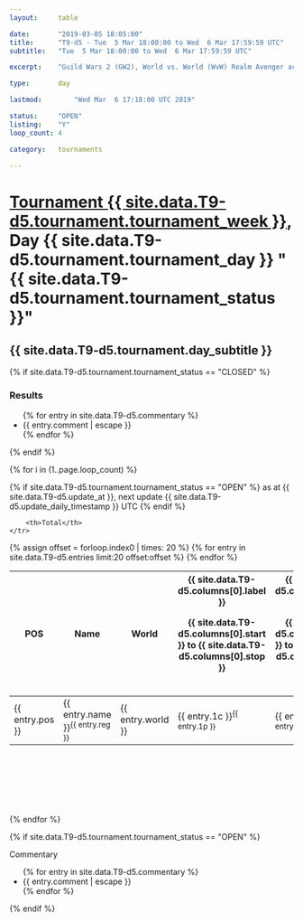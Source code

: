 ```yaml
---
layout: 	table

date: 		"2019-03-05 18:05:00"
title: 		"T9-d5 - Tue  5 Mar 18:00:00 to Wed  6 Mar 17:59:59 UTC"
subtitle: 	"Tue  5 Mar 18:00:00 to Wed  6 Mar 17:59:59 UTC"

excerpt:    "Guild Wars 2 (GW2), World vs. World (WvW) Realm Avenger achivement Tournament. \"Every Kill Counts\""

type:       day

lastmod: 		"Wed Mar  6 17:18:00 UTC 2019"

status:     "OPEN"
listing:    "Y"
loop_count: 4

category: 	tournaments

---
```

<div class="table_header">
    <h1><a href="{{ site.data.T9-d5.tournament.week_url }}">Tournament {{ site.data.T9-d5.tournament.tournament_week }}</a>, Day {{ site.data.T9-d5.tournament.tournament_day }} "{{ site.data.T9-d5.tournament.tournament_status }}"</h1>
    <h2>{{ site.data.T9-d5.tournament.day_subtitle }}</h2> 
</div>

{% if site.data.T9-d5.tournament.tournament_status == "CLOSED" %} 
<div class="commentary">
  <h3>Results</h3>
  <ul>
    {% for entry in site.data.T9-d5.commentary %}
    <li class="commentary_list">{{ entry.comment | escape }}</li>
    {% endfor %}
  </ul>
</div>
{% endif %}


{% for i in (1..page.loop_count) %}

{% if site.data.T9-d5.tournament.tournament_status == "OPEN" %} 
<span class="table_nextupdate">as at {{ site.data.T9-d5.update_at }}, next update {{ site.data.T9-d5.update_daily_timestamp }} UTC</span> 
{% endif %}

<table class="day_table">
  <colgroup>
    <col style="width:18px">
    <col style="width:55px">
    <col style="width:55px">
    <col style="width:12px">
    <col style="width:12px">
    <col style="width:12px">
    <col style="width:12px">
    <col style="width:12px">
    <col style="width:12px">
    <col style="width:12px">
    <col style="width:12px">
    <col style="width:12px">
    <col style="width:12px">
    <col style="width:12px">
    <col style="width:12px">
    <col style="width:12px">
    <col style="width:12px">
    <col style="width:12px">
    <col style="width:12px">
    <col style="width:12px">
    <col style="width:12px">
    <col style="width:12px">
    <col style="width:12px">
    <col style="width:12px">
    <col style="width:12px">
    <col style="width:12px">
    <col style="width:12px">
    <col style="width:18px">
  </colgroup>  
  <thead>
    <tr>
        <th>POS</th>
        <th class="AlignLeft">Name</th>
        <th class="AlignLeft">World</th>

<th><div class="label">{{ site.data.T9-d5.columns[0].label }}<p class="onhover">{{ site.data.T9-d5.columns[0].start }} to {{ site.data.T9-d5.columns[0].stop }}</p></div>​</th>
<th><div class="label">{{ site.data.T9-d5.columns[1].label }}<p class="onhover">{{ site.data.T9-d5.columns[1].start }} to {{ site.data.T9-d5.columns[1].stop }}</p></div>​</th>
<th><div class="label">{{ site.data.T9-d5.columns[2].label }}<p class="onhover">{{ site.data.T9-d5.columns[2].start }} to {{ site.data.T9-d5.columns[2].stop }}</p></div>​</th>
<th><div class="label">{{ site.data.T9-d5.columns[3].label }}<p class="onhover">{{ site.data.T9-d5.columns[3].start }} to {{ site.data.T9-d5.columns[3].stop }}</p></div>​</th>
<th><div class="label">{{ site.data.T9-d5.columns[4].label }}<p class="onhover">{{ site.data.T9-d5.columns[4].start }} to {{ site.data.T9-d5.columns[4].stop }}</p></div>​</th>
<th><div class="label">{{ site.data.T9-d5.columns[5].label }}<p class="onhover">{{ site.data.T9-d5.columns[5].start }} to {{ site.data.T9-d5.columns[5].stop }}</p></div>​</th>
<th><div class="label">{{ site.data.T9-d5.columns[6].label }}<p class="onhover">{{ site.data.T9-d5.columns[6].start }} to {{ site.data.T9-d5.columns[6].stop }}</p></div>​</th>
<th><div class="label">{{ site.data.T9-d5.columns[7].label }}<p class="onhover">{{ site.data.T9-d5.columns[7].start }} to {{ site.data.T9-d5.columns[7].stop }}</p></div>​</th>
<th><div class="label">{{ site.data.T9-d5.columns[8].label }}<p class="onhover">{{ site.data.T9-d5.columns[8].start }} to {{ site.data.T9-d5.columns[8].stop }}</p></div>​</th>
<th><div class="label">{{ site.data.T9-d5.columns[9].label }}<p class="onhover">{{ site.data.T9-d5.columns[9].start }} to {{ site.data.T9-d5.columns[9].stop }}</p></div>​</th>
<th><div class="label">{{ site.data.T9-d5.columns[10].label }}<p class="onhover">{{ site.data.T9-d5.columns[10].start }} to {{ site.data.T9-d5.columns[10].stop }}</p></div>​</th>

<th><div class="label">{{ site.data.T9-d5.columns[11].label }}<p class="onhover">{{ site.data.T9-d5.columns[11].start }} to {{ site.data.T9-d5.columns[11].stop }}</p></div>​</th>
<th><div class="label">{{ site.data.T9-d5.columns[12].label }}<p class="onhover">{{ site.data.T9-d5.columns[12].start }} to {{ site.data.T9-d5.columns[12].stop }}</p></div>​</th>
<th><div class="label">{{ site.data.T9-d5.columns[13].label }}<p class="onhover">{{ site.data.T9-d5.columns[13].start }} to {{ site.data.T9-d5.columns[13].stop }}</p></div>​</th>
<th><div class="label">{{ site.data.T9-d5.columns[14].label }}<p class="onhover">{{ site.data.T9-d5.columns[14].start }} to {{ site.data.T9-d5.columns[14].stop }}</p></div>​</th>
<th><div class="label">{{ site.data.T9-d5.columns[15].label }}<p class="onhover">{{ site.data.T9-d5.columns[15].start }} to {{ site.data.T9-d5.columns[15].stop }}</p></div>​</th>
<th><div class="label">{{ site.data.T9-d5.columns[16].label }}<p class="onhover">{{ site.data.T9-d5.columns[16].start }} to {{ site.data.T9-d5.columns[16].stop }}</p></div>​</th>
<th><div class="label">{{ site.data.T9-d5.columns[17].label }}<p class="onhover">{{ site.data.T9-d5.columns[17].start }} to {{ site.data.T9-d5.columns[17].stop }}</p></div>​</th>
<th><div class="label">{{ site.data.T9-d5.columns[18].label }}<p class="onhover">{{ site.data.T9-d5.columns[18].start }} to {{ site.data.T9-d5.columns[18].stop }}</p></div>​</th>
<th><div class="label">{{ site.data.T9-d5.columns[19].label }}<p class="onhover">{{ site.data.T9-d5.columns[19].start }} to {{ site.data.T9-d5.columns[19].stop }}</p></div>​</th>
<th><div class="label">{{ site.data.T9-d5.columns[20].label }}<p class="onhover">{{ site.data.T9-d5.columns[20].start }} to {{ site.data.T9-d5.columns[20].stop }}</p></div>​</th>

<th><div class="label">{{ site.data.T9-d5.columns[21].label }}<p class="onhover">{{ site.data.T9-d5.columns[21].start }} to {{ site.data.T9-d5.columns[21].stop }}</p></div>​</th>
<th><div class="label">{{ site.data.T9-d5.columns[22].label }}<p class="onhover">{{ site.data.T9-d5.columns[22].start }} to {{ site.data.T9-d5.columns[22].stop }}</p></div>​</th>
<th><div class="label">{{ site.data.T9-d5.columns[23].label }}<p class="onhover">{{ site.data.T9-d5.columns[23].start }} to {{ site.data.T9-d5.columns[23].stop }}</p></div>​</th>

        <th>Total</th>
    </tr>
  </thead>
  {% assign offset = forloop.index0 | times: 20 %}
<tbody>
{% for entry in site.data.T9-d5.entries limit:20 offset:offset %}
  <tr>
    <td class="pl{{ entry.pos }}">{{ entry.pos }}</td>
    <td class="AlignLeft">{{ entry.name }}<sup>{{ entry.reg }}</sup></td>
    <td class="AlignLeft">{{ entry.world }}</td>
    <td class="pl{{ entry.1p }}">{{ entry.1c }}<sup>{{ entry.1p }}</sup></td>
    <td class="pl{{ entry.2p }}">{{ entry.2c }}<sup>{{ entry.2p }}</sup></td>
    <td class="pl{{ entry.3p }}">{{ entry.3c }}<sup>{{ entry.3p }}</sup></td>
    <td class="pl{{ entry.4p }}">{{ entry.4c }}<sup>{{ entry.4p }}</sup></td>
    <td class="pl{{ entry.5p }}">{{ entry.5c }}<sup>{{ entry.5p }}</sup></td>
    <td class="pl{{ entry.6p }}">{{ entry.6c }}<sup>{{ entry.6p }}</sup></td>
    <td class="pl{{ entry.7p }}">{{ entry.7c }}<sup>{{ entry.7p }}</sup></td>
    <td class="pl{{ entry.8p }}">{{ entry.8c }}<sup>{{ entry.8p }}</sup></td>
    <td class="pl{{ entry.9p }}">{{ entry.9c }}<sup>{{ entry.9p }}</sup></td>
    <td class="pl{{ entry.10p }}">{{ entry.10c }}<sup>{{ entry.10p }}</sup></td>
    <td class="pl{{ entry.11p }}">{{ entry.11c }}<sup>{{ entry.11p }}</sup></td>
    <td class="pl{{ entry.12p }}">{{ entry.12c }}<sup>{{ entry.12p }}</sup></td>
    <td class="pl{{ entry.13p }}">{{ entry.13c }}<sup>{{ entry.13p }}</sup></td>
    <td class="pl{{ entry.14p }}">{{ entry.14c }}<sup>{{ entry.14p }}</sup></td>
    <td class="pl{{ entry.15p }}">{{ entry.15c }}<sup>{{ entry.15p }}</sup></td>
    <td class="pl{{ entry.16p }}">{{ entry.16c }}<sup>{{ entry.16p }}</sup></td>
    <td class="pl{{ entry.17p }}">{{ entry.17c }}<sup>{{ entry.17p }}</sup></td>
    <td class="pl{{ entry.18p }}">{{ entry.18c }}<sup>{{ entry.18p }}</sup></td>
    <td class="pl{{ entry.19p }}">{{ entry.19c }}<sup>{{ entry.19p }}</sup></td>
    <td class="pl{{ entry.20p }}">{{ entry.20c }}<sup>{{ entry.20p }}</sup></td>
    <td class="pl{{ entry.21p }}">{{ entry.21c }}<sup>{{ entry.21p }}</sup></td>
    <td class="pl{{ entry.22p }}">{{ entry.22c }}<sup>{{ entry.22p }}</sup></td>
    <td class="pl{{ entry.23p }}">{{ entry.23c }}<sup>{{ entry.23p }}</sup></td>
    <td class="pl{{ entry.24p }}">{{ entry.24c }}<sup>{{ entry.24p }}</sup></td>
    <td>{{ entry.total }}</td>
  </tr>
{% endfor %}  
</tbody>
</table>
<div class="leaderboard">
  <script async src="//pagead2.googlesyndication.com/pagead/js/adsbygoogle.js"></script>
  <!-- 728x90 -->
  <ins class="adsbygoogle"
       style="display:inline-block;width:728px;height:90px"
       data-ad-client="ca-pub-3274917281288240"
       data-ad-slot="3870538733"></ins>
  <script>
  (adsbygoogle = window.adsbygoogle || []).push({});
  </script>    
</div>
<br />
{% endfor %}

{% if site.data.T9-d5.tournament.tournament_status == "OPEN" %} 
<div class="commentary">
  <span class="commentary_title">Commentary</span>
  <ul>
    {% for entry in site.data.T9-d5.commentary %}
    <li class="commentary_list">{{ entry.comment | escape }}</li>
    {% endfor %}
  </ul>
</div>
{% endif %}



